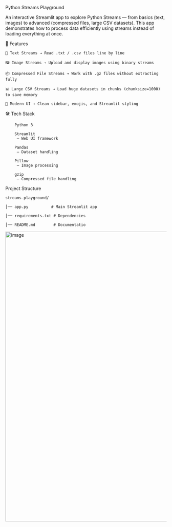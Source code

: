 Python Streams Playground

An interactive Streamlit app to explore Python Streams — from basics (text, images) to advanced (compressed files, large CSV datasets).
This app demonstrates how to process data efficiently using streams instead of loading everything at once.

🚀 Features

    📄 Text Streams → Read .txt / .csv files line by line
    
    🖼 Image Streams → Upload and display images using binary streams
    
    📦 Compressed File Streams → Work with .gz files without extracting fully
    
    📊 Large CSV Streams → Load huge datasets in chunks (chunksize=1000) to save memory
    
    🎨 Modern UI → Clean sidebar, emojis, and Streamlit styling

🛠️ Tech Stack

        Python 3
        
        Streamlit
         – Web UI framework
        
        Pandas
         – Dataset handling
        
        Pillow
         – Image processing
        
        gzip
         – Compressed file handling



Project Structure
  
    streams-playground/
    
    │── app.py          # Main Streamlit app
    
    │── requirements.txt # Dependencies
    
    │── README.md        # Documentatio

<img width="1903" height="903" alt="image" src="https://github.com/user-attachments/assets/70a8b9fd-44f1-47ad-b508-7e982a3055e7" />

